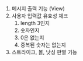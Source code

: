 1. 메시지 출력 기능 (View)
2. 사용자 입력값 유효성 체크
   1. length 3인지
   2. 숫자인지
   3. 0은 없는지
   4. 중복된 숫자는 없는지
3. 스트라이크, 볼, 낫싱 판별 기능
